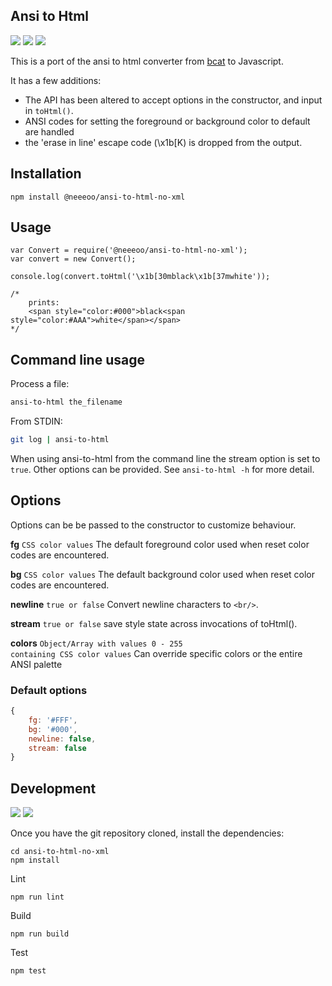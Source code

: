 ## Ansi to Html

[![](https://img.shields.io/travis/rburns/ansi-to-html.svg)](https://travis-ci.org/rburns/ansi-to-html/branches)
[![](https://img.shields.io/npm/v/ansi-to-html.svg)](https://www.npmjs.com/package/ansi-to-html)
![](https://img.shields.io/npm/dm/ansi-to-html.svg)

This is a port of the ansi to html converter from [bcat](https://github.com/rtomayko/bcat/blob/master/lib/bcat/ansi.rb) to Javascript.

It has a few additions:

* The API has been altered to accept options in the constructor, and input in <code>toHtml()</code>.
* ANSI codes for setting the foreground or background color to default are handled
* the 'erase in line' escape code (\x1b[K) is dropped from the output.

## Installation

	npm install @neeeoo/ansi-to-html-no-xml

## Usage

	var Convert = require('@neeeoo/ansi-to-html-no-xml');
	var convert = new Convert();

	console.log(convert.toHtml('\x1b[30mblack\x1b[37mwhite'));

	/*
		prints:
		<span style="color:#000">black<span style="color:#AAA">white</span></span>
	*/

## Command line usage

Process a file:

```bash
ansi-to-html the_filename
```

From STDIN:

```bash
git log | ansi-to-html
```

When using ansi-to-html from the command line the stream option is set to `true`. Other options can
be provided. See `ansi-to-html -h` for more detail.

## Options

Options can be be passed to the constructor to customize behaviour.

**fg** <code>CSS color values</code> The default foreground color used when reset color codes are encountered.

**bg** <code>CSS color values</code> The default background color used when reset color codes are encountered.

**newline** <code>true or false</code> Convert newline characters to <code>&lt;br/&gt;</code>.

**stream** <code>true or false</code> save style state across invocations of toHtml().

**colors** <code>Object/Array with values 0 - 255 containing CSS color values</code> Can override specific colors or the entire ANSI palette

### Default options

```javascript
{
    fg: '#FFF',
    bg: '#000',
    newline: false,
    stream: false
}
```

## Development

[![](http://issuestats.com/github/rburns/ansi-to-html/badge/issue?style=flat)](http://issuestats.com/github/rburns/ansi-to-html)
[![](http://issuestats.com/github/rburns/ansi-to-html/badge/pr?style=flat)](http://issuestats.com/github/rburns/ansi-to-html)

Once you have the git repository cloned, install the dependencies:

    cd ansi-to-html-no-xml
    npm install

Lint

    npm run lint

Build

    npm run build

Test

    npm test
